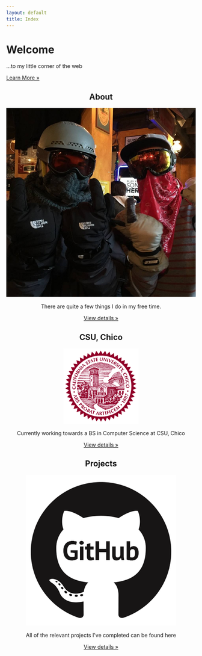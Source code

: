 ```yaml
---
layout: default
title: Index
---
```


<div class="hero-unit">
<p><h1>Welcome</h1>
<p>...to my little corner of the web</p>
<!--  comment to get rid of vim colors-->
<p><a class="btn btn-primary btn-large" href = "https://github.com/adamjenkins1">Learn More &raquo; </a></p></p></div>

<div class="row">
<!-- Main hero unit for a primary marketing message or call to action -->

<p><div class="span4">
<center>
<h2>About</h2>
<img src="Data/media/images/facebook.jpg" class="thumbnail" />
<p>There are quite a few things I do in my free time. </p>
<p><a class="btn" href="/about.html">View details &raquo;</a></p>
</center>
</div>
<div class="span4">
<center>
<h2>CSU, Chico</h2>
<img src="Data/media/images/chico.png" class="thumbnail" />
<p>Currently working towards a BS in Computer Science at CSU, Chico</p>
<p><a class="btn" href="/school.html">View details &raquo;</a></p>
</center>
</div>
<div class="span4">
<center>
<h2>Projects</h2>
<img src="Data/media/images/github.gif" class="thumbnail" />
<p>All of the relevant projects I've completed can be found here</p> <!-- ' -->
<p><a class="btn" href="#">View details &raquo;</a></p>
</center>
</div></p></div> 
